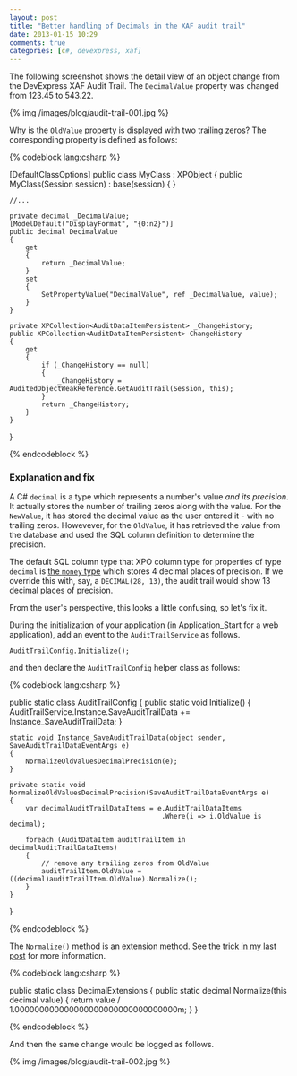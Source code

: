 ```yaml
---
layout: post
title: "Better handling of Decimals in the XAF audit trail"
date: 2013-01-15 10:29
comments: true
categories: [c#, devexpress, xaf]
---
```

The following screenshot shows the detail view of an object change from the DevExpress XAF Audit Trail. The `DecimalValue` property was changed from 123.45 to 543.22.

{% img /images/blog/audit-trail-001.jpg %}

Why is the `OldValue` property is displayed with two trailing zeros? The corresponding property is defined as follows:

{% codeblock lang:csharp %}

[DefaultClassOptions]
public class MyClass : XPObject
{
    public MyClass(Session session)
        : base(session)
    { }

    //...

    private decimal _DecimalValue;
    [ModelDefault("DisplayFormat", "{0:n2}")]
    public decimal DecimalValue
    {
        get
        {
            return _DecimalValue;
        }
        set
        {
            SetPropertyValue("DecimalValue", ref _DecimalValue, value);
        }
    }

    private XPCollection<AuditDataItemPersistent> _ChangeHistory;
    public XPCollection<AuditDataItemPersistent> ChangeHistory
    {
        get
        {
            if (_ChangeHistory == null)
            {
                _ChangeHistory = AuditedObjectWeakReference.GetAuditTrail(Session, this);
            }
            return _ChangeHistory;
        }
    }
}

{% endcodeblock %}

### Explanation and fix ###
A C# `decimal` is a type which represents a number's value *and its precision*. It actually stores the number of trailing zeros along with the value. For the `NewValue`, it has stored the decimal value as the user entered it - with no trailing zeros. Howevever, for the `OldValue`, it has retrieved the value from the database and used the SQL column definition to determine the precision.

The default SQL column type that XPO column type for properties of type `decimal` is [the `money` type](http://msdn.microsoft.com/en-us/library/aa933242.aspx) which stores 4 decimal places of precision. If we override this with, say, a `DECIMAL(28, 13)`, the audit trail would show 13 decimal places of precision.

From the user's perspective, this looks a little confusing, so let's fix it.

During the initialization of your application (in Application_Start for a web application), add an event to the `AuditTrailService` as follows.

    AuditTrailConfig.Initialize();

and then declare the `AuditTrailConfig` helper class as follows:

{% codeblock lang:csharp %}

public static class AuditTrailConfig
{
    public static void Initialize()
    {
        AuditTrailService.Instance.SaveAuditTrailData += Instance_SaveAuditTrailData;
    }

    static void Instance_SaveAuditTrailData(object sender, SaveAuditTrailDataEventArgs e)
    {
        NormalizeOldValuesDecimalPrecision(e);
    }

    private static void NormalizeOldValuesDecimalPrecision(SaveAuditTrailDataEventArgs e)
    {
        var decimalAuditTrailDataItems = e.AuditTrailDataItems
                                          .Where(i => i.OldValue is decimal);

        foreach (AuditDataItem auditTrailItem in decimalAuditTrailDataItems)
        {
            // remove any trailing zeros from OldValue
            auditTrailItem.OldValue = ((decimal)auditTrailItem.OldValue).Normalize();
        }
    }
}

{% endcodeblock %}

The `Normalize()` method is an extension method. See the [trick in my last post](how-to-remove-the-trailing-zeros-of-precision-from-a-c-number-decimal) for more information.

{% codeblock lang:csharp %}

public static class DecimalExtensions
{
    public static decimal Normalize(this decimal value)
    {
        return value / 1.000000000000000000000000000000000m;
    }
}

{% endcodeblock %}

And then the same change would be logged as follows.

{% img /images/blog/audit-trail-002.jpg %}